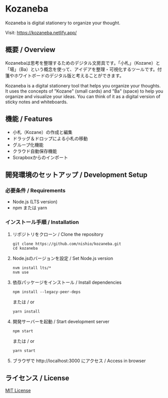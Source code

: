 # Kozaneba

Kozaneba is digital stationery to organize your thought.

Visit: https://kozaneba.netlify.app/

## 概要 / Overview

Kozanebaは思考を整理するためのデジタル文房具です。「小札」（Kozane）と「場」（Ba）という概念を使って、アイデアを整理・可視化するツールです。付箋やホワイトボードのデジタル版と考えることができます。

Kozaneba is a digital stationery tool that helps you organize your thoughts. It uses the concepts of "Kozane" (small cards) and "Ba" (space) to help you organize and visualize your ideas. You can think of it as a digital version of sticky notes and whiteboards.

## 機能 / Features

- 小札（Kozane）の作成と編集
- ドラッグ＆ドロップによる小札の移動
- グループ化機能
- クラウド自動保存機能
- Scrapboxからのインポート

## 開発環境のセットアップ / Development Setup

### 必要条件 / Requirements

- Node.js (LTS version)
- npm または yarn

### インストール手順 / Installation

1. リポジトリをクローン / Clone the repository
   ```
   git clone https://github.com/nishio/kozaneba.git
   cd kozaneba
   ```

2. Node.jsのバージョンを設定 / Set Node.js version
   ```
   nvm install lts/*
   nvm use
   ```

3. 依存パッケージをインストール / Install dependencies
   ```
   npm install --legacy-peer-deps
   ```
   または / or
   ```
   yarn install
   ```

4. 開発サーバーを起動 / Start development server
   ```
   npm start
   ```
   または / or
   ```
   yarn start
   ```

5. ブラウザで http://localhost:3000 にアクセス / Access in browser

## ライセンス / License

[MIT License](LICENSE)
